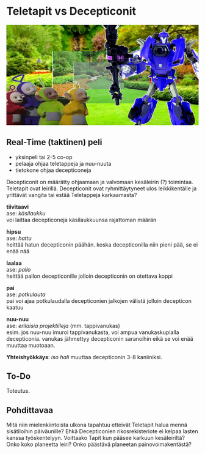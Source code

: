 # Teletapit vs Decepticonit

![teletapit ja decepticon](kuvat/tapit0.jpg?raw=true)

## Real-Time (taktinen) peli

* yksinpeli tai 2-5 co-op
* pelaaja ohjaa teletappeja ja nuu-nuuta
* tietokone ohjaa decepticoneja

Decepticonit on määrätty ohjaamaan ja valvomaan kesäleirin (?) toimintaa. Teletapit ovat leirillä. Decepticonit ovat ryhmittäytyneet ulos leikkikentälle ja yrittävät vangita tai estää Teletappeja karkaamasta?

**tiivitaavi**  
ase: *käsilaukku*  
voi laittaa decepticoneja käsilaukkuunsa rajattoman määrän

**hipsu**  
ase: *hattu*  
heittää hatun decepticonin päähän. koska decepticonilla niin pieni pää, se ei enää nää  

**laalaa**  
ase: *pallo*  
heittää pallon decepticonille jolloin decepticonin on otettava koppi  

**pai**  
ase: *potkulauta*  
pai voi ajaa potkulaudalla decepticonien jalkojen välistä jolloin decepticon kaatuu

**nuu-nuu**  
ase: *erilaisia projektiileja* (mm. tappivanukas)  
esim. jos nuu-nuu imuroi tappivanukasta, voi ampua vanukaskuplalla decepticonia. vanukas jähmettyy decepticonin saranoihin eikä se voi enää muuttaa muotoaan.  

**Yhteishyökkäys**: *iso hali* muuttaa decepticonin 3-8 kaniiniksi.  

## To-Do
Toteutus. 

## Pohdittavaa
Mitä niin mielenkiintoista ulkona tapahtuu etteivät Teletapit halua mennä sisätiloihin päiväunille?
Ehkä Decepticonien rikosrekisteriote ei kelpaa lasten kanssa työskentelyyn.
Voittaako Tapit kun pääsee karkuun kesäleiriltä? Onko koko planeetta leiri?
Onko päästävä planeetan painovoimakentästä? 
